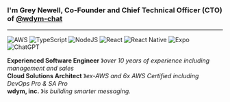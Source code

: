 ### I'm Grey Newell, Co-Founder and Chief Technical Officer (CTO) of [@wdym-chat](https://github.com/wdym-chat)

----

![AWS](https://img.shields.io/badge/AWS-%23FF9900.svg?style=for-the-badge&logo=amazon-aws&logoColor=white)
![TypeScript](https://img.shields.io/badge/typescript-%23007ACC.svg?style=for-the-badge&logo=typescript&logoColor=white)
![NodeJS](https://img.shields.io/badge/node.js-6DA55F?style=for-the-badge&logo=node.js&logoColor=white)
![React](https://img.shields.io/badge/react-%2320232a.svg?style=for-the-badge&logo=react&logoColor=%2361DAFB)
![React Native](https://img.shields.io/badge/react_native-%2320232a.svg?style=for-the-badge&logo=react&logoColor=%2361DAFB)
![Expo](https://img.shields.io/badge/expo-1C1E24?style=for-the-badge&logo=expo&logoColor=#D04A37)
![ChatGPT](https://img.shields.io/badge/chatGPT-74aa9c?style=for-the-badge&logo=openai&logoColor=white)

**Experienced Software Engineer** &#12299;_over 10 years of experience including management and sales_
<br/>
**Cloud Solutions Architect** &#12299;_ex-AWS and 6x AWS Certified including DevOps Pro & SA Pro_
<br/>
**wdym, inc.** &#12299;_is building smarter messaging._
